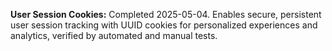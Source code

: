 **User Session Cookies:** Completed 2025-05-04. Enables secure, persistent user session tracking with UUID cookies for personalized experiences and analytics, verified by automated and manual tests.
